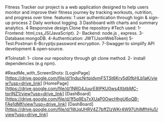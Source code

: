 Fitness Tracker
our project is a web application designed to help users monitor and improve their fitness journey by tracking workouts, nutrition, and progress over time.
features:
1 user authentication through login & sign-up process 
2 Daily workout logging.
3 Dashboard with charts and summary analytics.
4 Responsive design.Clone the repository
#Tech used:
1- Frontend: html,css,JS(JavaScript).
2- Backend: node.js , express.
3-Database:mongoDB.
4-Authentication: JWT(JsonWebToken)
5-Test:Postman
6-Bcryptjs:password encryption.
7-Swagger:to simplify API development & open‑source.

#ToInstall:
1- clone our repository through  git clone method.
2- install dependencies (e.g npm).

#ReadMe_with_ScreenShots:
[LoginPage][https://drive.google.com/file/d/1nducNrtpidymF5TSt6Kry5d0fbHLb1aK/view?usp=drive_link]
[HomePage][https://drive.google.com/file/d/1NRG4JuurE8IPKU0ws4XbtbMC-tprINZ1/view?usp=drive_link]
[DashBoard][https://drive.google.com/file/d/1f5q9Es7xXUaP0OwcHhgU6oQB-FAe1dMf/view?usp=drive_link]
[DashBoard][https://drive.google.com/file/d/1WJqUHRV4Z7bffZIzWKr4W97UhlMfhHu5/view?usp=drive_link]
